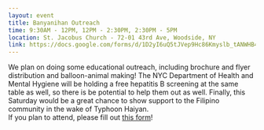 ```yaml
---
layout: event
title: Banyanihan Outreach
time: 9:30AM - 12PM, 12PM - 2:30PM, 2:30PM - 5PM
location: St. Jacobus Church - 72-01 43rd Ave, Woodside, NY
link: https://docs.google.com/forms/d/1D2yI6uQ5tJVep9Hc86Kmyslb_tANWHB4EyeRNHLO2gk/viewform
---
```

We plan on doing some educational outreach, including brochure and flyer distribution and balloon-animal making! The NYC Department of Health and Mental Hygiene will be holding a free hepatitis B screening at the same table as well, so there is be potential to help them out as well. Finally, this Saturday would be a great chance to show support to the Filipino community in the wake of Typhoon Haiyan.  
If you plan to attend, please fill out [this form](http://doodle.com/ct92u2i9dd3miw6p)!
